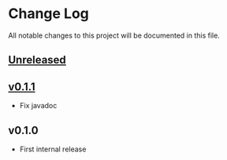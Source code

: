 # Change Log
All notable changes to this project will be documented in this file.

## [Unreleased]

## [v0.1.1]
* Fix javadoc
 
## v0.1.0
* First internal release

[Unreleased]: https://github.com/eb4j/stardict4j/compare/v0.1.1...HEAD
[v0.1.1]: https://github.com/eb4j/stardict4j/compare/v0.1.0...v0.1.1
